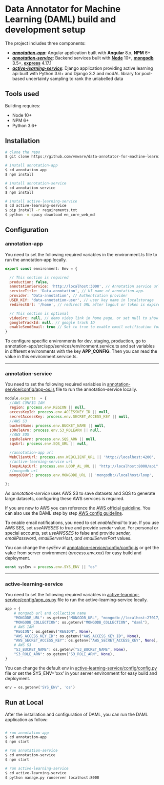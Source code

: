 # Data Annotator for Machine Learning (DAML) build and development setup

The project includes three components:
- [___annotation-app___](./annotation-app): Angular application built with **Angular** 8.x, **NPM** 6+
- [___annotation-service___](./annotation-service): Backend services built with [__Node__](https://nodejs.org/en/) 10+, [__mongodb__](https://www.mongodb.com/download-center/community) 3.5+, [__express__](https://www.npmjs.com/package/express) 4.17.1
- [___active-learning-service___](./active-learning-service): Django application providing active learning api built with Python 3.6+ and Django 3.2 and modAL library for pool-based uncertainty sampling to rank the unlabelled data

## Tools used

Building requires:
* Node 10+
* NPM 6+
* Python 3.6+

## Installation

```bash
# clone the repo
$ git clone https://github.com/vmware/data-annotator-for-machine-learning.git

# install annotation-app 
$ cd annotation-app
$ npm install

# install annotation-service
$ cd annotation-service
$ npm install

# install active-learning-service
$ cd active-learning-service
$ pip install -r requirements.txt
$ python -m spacy download en_core_web_md
```

## Configuration

### annotation-app

You need to set the following required variables in the environment.ts file to run the annotation-app locally.

```javascript
export const environment: Env = {

  // This section is required
  production: false,
  annotationService: 'http://localhost:3000', // Annotation service url
  serviceTitle: 'Data-annotation', // UI name of annotation-app.
  provider: 'Data-annotation', // Authentcation provider
  USER_KEY: 'data-annotation-user', // user key name in localstorage
  redirectUrl: '/home', // redirect URL after logout or token is expired

  // This section is optional
  videoSrc: null, // demo video link in home page, or set null to show nothing
  googleTrackId: null, // google track ID
  enableSendEmail: true // Set to true to enable email notification for project creation or annotator assignment
}
```
	
To configure specific environments for dev, staging, production, go to annotation-app/src/app/services/environment.service.ts and set variables in different environments with the key **APP_CONFIG**. Then you can read the value in this environment.service.ts.

------------
### annotation-service

You need to set the following required variables in [annotation-service/config/app-os.js](./annotation-service/config/app-os.js) file to run the annotation-service locally.

```javascript
module.exports  = {
  //AWS CONFIG IAM
  region: process.env.REGION || null,
  accessKeyId: process.env.ACCESSKEY_ID || null,
  secretAccessKey: process.env.SECRET_ACCESS_KEY || null,
  //AWS S3
  bucketName: process.env.BUCKET_NAME || null,
  s3RoleArn: process.env.S3_ROLEARN || null,
  //AWS SQS
  sqsRoleArn: process.env.SQS_ARN || null,
  sqsUrl: process.env.SQS_URL || null,

  //annotation-app url
  WebClientUrl: process.env.WEBCLIENT_URL || 'http://localhost:4200',
  //active-learning-service url
  loopALApiUrl: process.env.LOOP_AL_URL || "http://localhost:8000/api",
  //mongodb url
  mongoDBUrl: process.env.MONGODB_URL || 'mongodb://localhost/loop',

};
```

As _annotation-service_ uses AWS S3 to save datasets and SQS to generate large datasets, configuring these AWS services is required.

If you are new to AWS you can reference the [AWS official guideline](https://docs.aws.amazon.com/en_us/). You can also use the DAML step by step [AWS config guideline](https://github.com/vmware/data-annotator-for-machine-learning/wiki/AWS-Config).

To enable email notifications, you need to set _enableEmail_ to true. If you use AWS SES, set _useAWSSES_ to true and provide _sender_ value. For personal or special accounts, set _useAWSSES_ to false and provide _sender, emailPassword, emailServerHost, and emailServerPort_ values.

You can change the sysEnv at [annotation-service/config/config.js](./annotation-service/config/config.js) or get the value from server environment (_process.env.xxx_) for easy build and deployment.

```javascript
const sysEnv = process.env.SYS_ENV || "os"
```

------------
### active-learning-service

You need to set the following required variables in [active-learning-service/config/app_os.py](./active-learning-service/config/app_os.py) file to run the active-learning-service locally.

```python
app = {
    # mongodb url and collection name
    "MONGODB_URL": os.getenv("MONGODB_URL", "mongodb://localhost:27017/daml"),
    "MONGODB_COLLECTION": os.getenv("MONGODB_COLLECTION", "daml"),
    # AWS IAM
    "REGION": os.getenv("REGION", None),
    "AWS_ACCESS_KEY_ID": os.getenv("AWS_ACCESS_KEY_ID", None),
    "AWS_SECRET_ACCESS_KEY": os.getenv("AWS_SECRET_ACCESS_KEY", None),
    # AWS S3
    "S3_BUCKET_NAME": os.getenv("S3_BUCKET_NAME", None),
    "S3_ROLE_ARN": os.getenv("S3_ROLE_ARN", None),
}
```

You can change the default env in [active-learning-service/config/config.py](./active-learning-service/config/config.py) file or set the SYS_ENV='xxx' in your server environment for easy build and deployment.

```python
env = os.getenv('SYS_ENV', 'os')
```

## Run at Local
After the installation and configuration of DAML, you can run the DAML application as follow:

```bash

# run annotation-app
$ cd annotation-app
$ npm start

# run annotation-service
$ cd annotation-service
$ npm start

# run active-learning-service
$ cd active-learning-service
$ python manage.py runserver localhost:8000
```